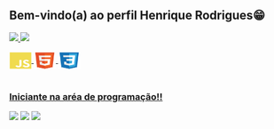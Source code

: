 ## Bem-vindo(a) ao perfil Henrique Rodrigues😁

 <div>
   <a href="https://github.com/henriquerodrigues17">
   <img height="180em" src="https://github-readme-stats.vercel.app/api?username=henriquerodrigues17&show_icons=true&theme=tokyonight&include_all_commits=true&count_private=true"/>
   <img height="180em" src="https://github-readme-stats.vercel.app/api/top-langs/?username=henriquerodrigues17&layout=compact&langs_count=6&theme=tokyonight"/>
</div>
    
<div style="display: inline_block"><br>
  <img align="center" alt="Js" height="30" width="40" src="https://raw.githubusercontent.com/devicons/devicon/master/icons/javascript/javascript-plain.svg">
  <img align="center" alt="HTML" height="30" width="40" src="https://raw.githubusercontent.com/devicons/devicon/master/icons/html5/html5-original.svg">
  <img align="center" alt="CSS" height="30" width="40" src="https://raw.githubusercontent.com/devicons/devicon/master/icons/css3/css3-original.svg">
</div>
 
<br>
 
### Iniciante na aréa de programação!!
 

  <a href="https://instagram.com/rickxszz" target="_blank"><img src="https://img.shields.io/badge/-Instagram-%23E4405F?style=for-the-badge&logo=instagram&logoColor=white" target="_blank"></a>
 <a href="ID USER - 483097420230688769" target="_blank"><img src="https://img.shields.io/badge/Discord-7289DA?style=for-the-badge&logo=discord&logoColor=white" target="_blank"></a> 
  <a href = "https://account.google.com/?utm_source=OGB&utm_medium=app"><img src="https://img.shields.io/badge/-Gmail-%23333?style=for-the-badge&logo=gmail&logoColor=white" target="_blank"></a>
 
